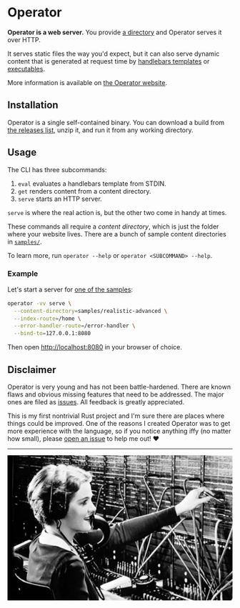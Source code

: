 # Operator

**Operator is a web server.** You provide [a
directory](samples/realistic-advanced) and Operator serves it over HTTP.

It serves static files the way you'd expect, but it can also serve dynamic
content that is generated at request time by [handlebars
templates](samples/realistic-advanced/home.html.hbs) or
[executables](samples/realistic-advanced/play-lottery.html.sh).

More information is available on [the Operator
website](https://operator.mattkantor.com).

## Installation

Operator is a single self-contained binary. You can download a build from [the
releases list](https://github.com/mkantor/operator/releases), unzip it, and run
it from any working directory.

## Usage

The CLI has three subcommands:

1. `eval` evaluates a handlebars template from STDIN.
1. `get` renders content from a content directory.
1. `serve` starts an HTTP server.

`serve` is where the real action is, but the other two come in handy at times.

These commands all require a _content directory_, which is just the folder
where your website lives. There are a bunch of sample content directories in
[`samples/`](samples).

To learn more, run `operator --help` or `operator <SUBCOMMAND> --help`.

### Example

Let's start a server for [one of the samples](samples/realistic-advanced):

```sh
operator -vv serve \
  --content-directory=samples/realistic-advanced \
  --index-route=/home \
  --error-handler-route=/error-handler \
  --bind-to=127.0.0.1:8080
```

Then open [http://localhost:8080](http://localhost:8080) in your browser of
choice.

## Disclaimer

Operator is very young and has not been battle-hardened. There are known flaws
and obvious missing features that need to be addressed. The major ones are
filed as [issues](https://github.com/mkantor/operator/issues). All feedback is
greatly appreciated.

This is my first nontrivial Rust project and I'm sure there are places where
things could be improved. One of the reasons I created Operator was to get more
experience with the language, so if you notice anything iffy (no matter how
small), please [open an issue](https://github.com/mkantor/operator/issues/new)
to help me out! ❤️

---

[![Operator](operator.jpg)](https://operator.mattkantor.com)
